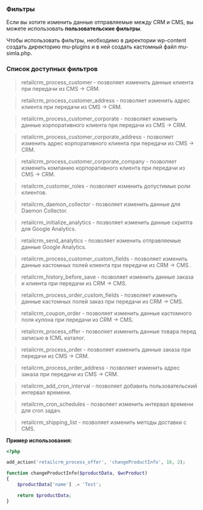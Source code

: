 ### Фильтры

Если вы хотите изменить данные отправляемые между CRM и CMS, вы можете использовать **пользовательские фильтры**.

Чтобы использовать фильтры, необходимо в директории wp-content создать директорию mu-plugins и в ней создать кастомный файл mu-simla.php. 

### Список доступных фильтров

> retailcrm_process_customer - позволяет изменить данные клиента при передачи из CMS -> CRM.

> retailcrm_process_customer_address - позволяет изменить адрес клиента при передачи из CMS -> CRM.

> retailcrm_process_customer_corporate - позволяет изменить данные корпоративного клиента при передачи из CMS -> CRM.

> retailcrm_process_customer_corporate_address - позволяет изменить адрес корпоративного клиента при передачи из CMS -> CRM.

> retailcrm_process_customer_corporate_company - позволяет изменить компанию корпоративного клиента при передачи из CMS -> CRM.

> retailcrm_customer_roles - позволяет изменить допустимые роли клиентов.

> retailcrm_daemon_collector - позволяет изменить данные для Daemon Collector.

> retailcrm_initialize_analytics - позволяет изменить данные скрипта для Google Analytics.

> retailcrm_send_analytics - позволяет изменить отправляемые данные Google Analytics.

> retailcrm_process_customer_custom_fields -  позволяет изменить данные кастомных полей клиента при передачи из CRM -> CMS  .

> retailcrm_history_before_save - позволяет изменить данные заказа и клиента при передачи из CRM -> CMS.

> retailcrm_process_order_custom_fields - позволяет изменить данные кастомных полей заказ при передачи из CRM -> CMS.

> retailcrm_coupon_order - позволяет изменить данные кастомного поля купона при передачи из CRM -> CMS.

> retailcrm_process_offer -  позволяет изменить данные товара перед записью в ICML каталог.

> retailcrm_process_order - позволяет изменить данные заказа при передачи из CMS -> CRM.

> retailcrm_process_order_address - позволяет изменить адрес заказа при передачи из CMS -> CRM.

> retailcrm_add_cron_interval - позволяет добавить пользовательский интервал времени.

> retailcrm_cron_schedules - позволяет изменить интервал времени для cron задач.

> retailcrm_shipping_list - позволяет изменить методы доставки с CMS.

**Пример использования:**
```php
<?php

add_action('retailcrm_process_offer', 'changeProductInfo', 10, 2);

function changeProductInfo($productData, $wcProduct)
{
    $productData['name'] .= 'Test';

    return $productData;
}
```
